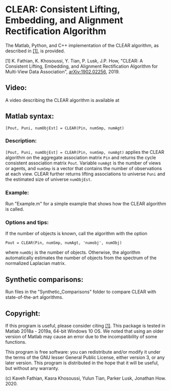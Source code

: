 # CLEAR: Consistent Lifting, Embedding, and Alignment Rectification Algorithm

The Matlab, Python, and C++ implementation of the CLEAR algorithm, as described in [[1]](https://arxiv.org/abs/1902.02256), is provided.

[1] K. Fathian, K. Khosoussi, Y. Tian, P. Lusk, J.P. How, "CLEAR: A Consistent Lifting, Embedding, and Alignment Rectification Algorithm for Multi-View Data Association", [arXiv:1902.02256](https://arxiv.org/abs/1902.02256), 2019.

## Video:
A video describing the CLEAR algorithm is available at


## Matlab syntax:
```
[Pout, Puni, numObjEst] = CLEAR(Pin, numSmp, numAgt)
```

### Description:
``[Pout, Puni, numObjEst] = CLEAR(Pin, numSmp, numAgt)`` applies the CLEAR algorithm on the aggregate association matrix ``Pin`` and returns the cycle consistent association matrix ``Pout``. Variable ``numAgt`` is the number of views or agents, and ``numSmp`` is a vector that contains the number of observations at each view. CLEAR further returns lifting associations to universe ``Puni`` and the estimated size of universe ``numObjEst``.  


### Example:
Run "Example.m" for a simple example that shows how the CLEAR algorithm is called.


### Options and tips: 
If the number of objects is known, call the algorithm with the option
```
Pout = CLEAR(Pin, numSmp, numAgt, 'numobj', numObj)
```
where ``numObj`` is the number of objects. Otherwise, the algorithm automatically estimates the number of objects from the spectrum of the normalized Laplacian matrix.


## Synthetic comparisons:
Run files in the "Synthetic_Comparisons" folder to compare CLEAR with state-of-the-art algorithms.


## Copyright:

If this program is useful, please consider citing [[1]](https://arxiv.org/abs/1902.02256). This package is tested in Matlab 2018a - 2019a, 64-bit Windows 10 OS. We noted that using an older version of Matlab may cause an error due to the incompatibility of some functions.


This program is free software: you can redistribute and/or modify it under the terms of the GNU lesser General Public License, either version 3, or any later version. This program is distributed in the hope that it will be useful, but without any warranty. 


(c) Kaveh Fathian, Kasra Khosoussi, Yulun Tian, Parker Lusk, Jonathan How. 2020.



